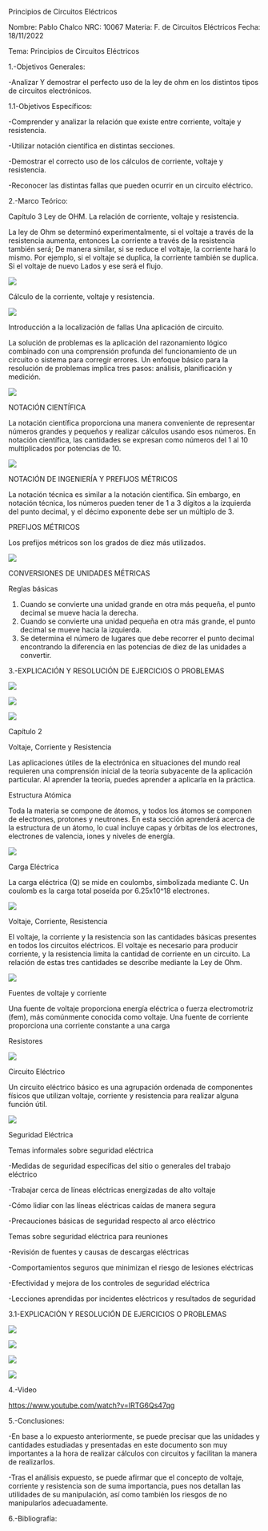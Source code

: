 Principios de Circuitos Eléctricos

Nombre: Pablo Chalco   NRC: 10067  Materia: F. de Circuitos Eléctricos   Fecha: 18/11/2022  

Tema: Principios de Circuitos Eléctricos

1.-Objetivos Generales: 

-Analizar Y demostrar el perfecto uso de la ley de ohm en los distintos tipos de circuitos electrónicos.

1.1-Objetivos Específicos:

-Comprender y analizar la relación que existe entre corriente, voltaje y resistencia.

-Utilizar notación científica en distintas secciones.

-Demostrar el correcto uso de los cálculos de corriente, voltaje y resistencia.

-Reconocer las distintas fallas que pueden ocurrir en un circuito eléctrico.

2.-Marco Teórico:

Capítulo 3 Ley de OHM.
La relación de corriente, voltaje y resistencia.

La ley de Ohm se determinó experimentalmente, si el voltaje a través de la resistencia aumenta, entonces La corriente a través de la resistencia también será; De manera similar, si se reduce el voltaje, la corriente hará lo mismo. Por ejemplo, si el voltaje se duplica, la corriente también se duplica. Si el voltaje de nuevo Lados y ese será el flujo.

![](https://github.com/phchalco/Tarea2/blob/main/12.png)

Cálculo de la corriente, voltaje y resistencia.

![](https://github.com/phchalco/Tarea2/blob/main/13.png)

Introducción a la localización de fallas Una aplicación de circuito.

La solución de problemas es la aplicación del razonamiento lógico combinado con una comprensión profunda del funcionamiento de un circuito o sistema para corregir errores. Un enfoque básico para la resolución de problemas implica tres pasos: análisis, planificación y medición.

![](https://github.com/phchalco/Tarea2/blob/main/14.png)


NOTACIÓN CIENTÍFICA

La notación científica proporciona una manera conveniente de representar números grandes y pequeños y realizar cálculos usando esos números. En notación científica, las cantidades se expresan como números del 1 al 10 multiplicados por potencias de 10.

![](https://github.com/phchalco/Tarea1/blob/main/5.png)

NOTACIÓN DE INGENIERÍA Y PREFIJOS MÉTRICOS

La notación técnica es similar a la notación científica. Sin embargo, en notación técnica, los números pueden tener de 1 a 3 dígitos a la izquierda del punto decimal, y el décimo exponente debe ser un múltiplo de 3.

PREFIJOS MÉTRICOS

Los prefijos métricos son los grados de diez más utilizados.

![](https://github.com/phchalco/Tarea1/blob/main/6.png)

CONVERSIONES DE UNIDADES MÉTRICAS

Reglas básicas

1. Cuando se convierte una unidad grande en otra más pequeña, el punto decimal se mueve hacia la derecha. 
2. Cuando se convierte una unidad pequeña en otra más grande, el punto decimal se mueve hacia la izquierda. 
3. Se determina el número de lugares que debe recorrer el punto decimal encontrando la diferencia en las potencias de diez de las unidades a convertir.

3.-EXPLICACIÓN Y RESOLUCIÓN DE EJERCICIOS O PROBLEMAS

![](https://github.com/phchalco/Tarea1/blob/main/Ej1.png)

![](https://github.com/phchalco/Tarea1/blob/main/Ej2.png)

![](https://github.com/phchalco/Tarea1/blob/main/Ej3.png)

Capítulo 2

Voltaje, Corriente y Resistencia

Las aplicaciones útiles de la electrónica en situaciones del mundo real requieren una comprensión inicial de la teoría subyacente de la aplicación particular. Al aprender la teoría, puedes aprender a aplicarla en la práctica.

Estructura Atómica

Toda la materia se compone de átomos, y todos los átomos se componen de electrones, protones y neutrones. En esta sección aprenderá acerca de la estructura de un átomo, lo cual incluye capas y órbitas de los electrones, electrones de valencia, iones y niveles de energía.

![](https://github.com/phchalco/Tarea1/blob/main/7.png)

Carga Eléctrica

La carga eléctrica (Q) se mide en coulombs, simbolizada mediante C. Un coulomb es la carga total poseída por 6.25x10^18 electrones.

![](https://github.com/phchalco/Tarea1/blob/main/8.png)

Voltaje, Corriente, Resistencia

El voltaje, la corriente y la resistencia son las cantidades básicas presentes en todos los circuitos eléctricos. El voltaje es necesario para producir corriente, y la resistencia limita la cantidad de corriente en un circuito. La relación de estas tres cantidades se describe mediante la Ley de Ohm.

![](https://github.com/phchalco/Tarea1/blob/main/9.png)

Fuentes de voltaje y corriente

Una fuente de voltaje proporciona energía eléctrica o fuerza electromotriz (fem), más comúnmente conocida como voltaje. Una fuente de corriente proporciona una corriente constante a una carga

Resistores

![](https://github.com/phchalco/Tarea1/blob/main/10.png)

Circuito Eléctrico 

Un circuito eléctrico básico es una agrupación ordenada de componentes físicos que utilizan voltaje, corriente y resistencia para realizar alguna función útil.

![](https://github.com/phchalco/Tarea1/blob/main/11.png)

Seguridad Eléctrica 

Temas informales sobre seguridad eléctrica 

-Medidas de seguridad específicas del sitio o generales del trabajo eléctrico 

-Trabajar cerca de líneas eléctricas energizadas de alto voltaje 

-Cómo lidiar con las líneas eléctricas caídas de manera segura 

-Precauciones básicas de seguridad respecto al arco eléctrico 

Temas sobre seguridad eléctrica para reuniones 

-Revisión de fuentes y causas de descargas eléctricas 

-Comportamientos seguros que minimizan el riesgo de lesiones eléctricas 

-Efectividad y mejora de los controles de seguridad eléctrica 

-Lecciones aprendidas por incidentes eléctricos y resultados de seguridad

3.1-EXPLICACIÓN Y RESOLUCIÓN DE EJERCICIOS O PROBLEMAS

![](https://github.com/phchalco/Tarea1/blob/main/Ej4.png)

![](https://github.com/phchalco/Tarea1/blob/main/Ej5.png)

![](https://github.com/phchalco/Tarea1/blob/main/Ej6.png)

![](https://github.com/phchalco/Tarea1/blob/main/Ej7.png)

4.-Video

https://www.youtube.com/watch?v=IRTG6Qs47qg

5.-Conclusiones:

-En base a lo expuesto anteriormente, se puede precisar que las unidades y cantidades estudiadas y presentadas en este documento son muy importantes a la hora de realizar cálculos con circuitos y facilitan la manera de realizarlos.

-Tras el análisis expuesto, se puede afirmar que el concepto de voltaje, corriente y resistencia son de suma importancia, pues nos detallan las utilidades de su manipulación, así como también los riesgos de no manipularlos adecuadamente.

6.-Bibliografía:

